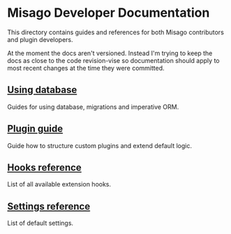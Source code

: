 # Misago Developer Documentation

This directory contains guides and references for both Misago contributors and plugin developers.

At the moment the docs aren't versioned. Instead I'm trying to keep the docs as close to the code revision-vise so documentation should apply to most recent changes at the time they were committed.


## [Using database](db/index.md)

Guides for using database, migrations and imperative ORM.


## [Plugin guide](plugins.md)

Guide how to structure custom plugins and extend default logic.


## [Hooks reference](hooks/index.md)

List of all available extension hooks.


## [Settings reference](settings.md)

List of default settings.